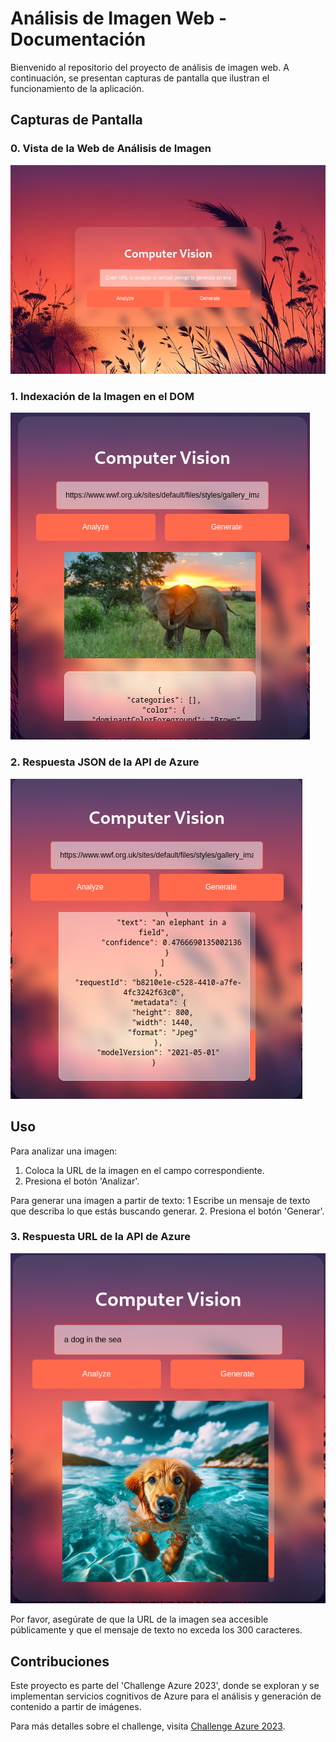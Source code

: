 # Análisis de Imagen Web - Documentación

Bienvenido al repositorio del proyecto de análisis de imagen web. A continuación, se presentan capturas de pantalla que ilustran el funcionamiento de la aplicación.

## Capturas de Pantalla

### 0. Vista de la Web de Análisis de Imagen
![Vista de la Web de Análisis de Imagen](img_/0.png)

### 1. Indexación de la Imagen en el DOM
![Indexación de la Imagen en el DOM](img_/1.png)

### 2. Respuesta JSON de la API de Azure
![Respuesta JSON de la API de Azure](img_/2.png)

## Uso

Para analizar una imagen:
1. Coloca la URL de la imagen en el campo correspondiente.
2. Presiona el botón 'Analizar'.

Para generar una imagen a partir de texto:
1 Escribe un mensaje de texto que describa lo que estás buscando generar.
2. Presiona el botón 'Generar'.

### 3. Respuesta URL de la API de Azure
![Respuesta URL INSERTADA de la API de Azure](img_/3.png)

Por favor, asegúrate de que la URL de la imagen sea accesible públicamente y que el mensaje de texto no exceda los 300 caracteres.

## Contribuciones

Este proyecto es parte del 'Challenge Azure 2023', donde se exploran y se implementan servicios cognitivos de Azure para el análisis y generación de contenido a partir de imágenes.

Para más detalles sobre el challenge, visita [Challenge Azure 2023](https://learn.microsoft.com/en-us/training/modules/challenge-project-add-image-analysis-generation-to-app/).


